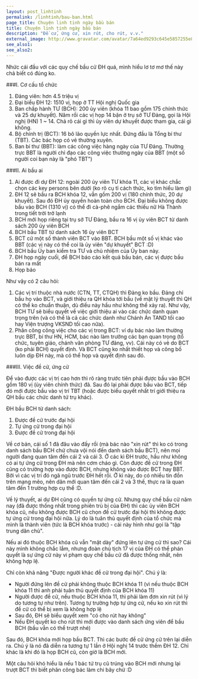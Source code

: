 ```yaml
---
layout: post_linhtinh
permalink: /linhtinh/bau-ban.html
page_title: Chuyện linh tinh ngày bầu bán
title: Chuyện linh tinh ngày bầu bán
description: "Đề cử, ứng cử, xin rút, cho rút, v.v."
external_image: http://www.gravatar.com/avatar/7a64ed9293c645e5857255e8f2320a8d?s=292
see_also1:
see_also2:
---
```


Nhức cái đầu với các quy chế bầu cử ĐH quá, mình hiểu lơ tơ mơ thế này chả biết có đúng ko.

###I. Cơ cấu tổ chức

1. Đảng viên: hơn 4.5 triệu vị
2. Đại biểu ĐH 12: 1510 vị, họp ở TT Hội nghị Quốc gia
2. Ban chấp hành TƯ (BCH): 200 ủy viên (khóa 11 bao gồm 175 chính thức và 25 dự khuyết). Năm rồi các vị họp 14 bận ở trụ sở TƯ Đảng, gọi là Hội nghị (HN) 1 ~ 14. Chả rõ cái gì thì ủy viên dự khuyết được tham gia, cái gì không.
3. Bộ chính trị (BCT): 16 bô lão quyền lực nhất. Đứng đầu là Tổng bí thư (TBT). Các bác họp có vẻ thường xuyên.
4. Ban bí thư (BBT): làm các công việc hàng ngày của TƯ Đảng. Thường trực BBT là người chỉ đạo các công việc thường ngày của BBT (một số người coi bạn này là "phó TBT")

###II. Ai bầu ai

1. Ai được đi dự ĐH 12: ngoài 200 ủy viên TƯ khóa 11, các vị khác chắc chọn các key persons bên dưới (ko rõ cụ tỉ cách thức, ko tìm hiểu làm gì)
2. ĐH 12 sẽ bầu ra BCH khóa 12, vẫn gồm 200 vị (180 chính thức, 20 dự khuyết). Sau đó ĐH ủy quyền hoàn toàn cho BCH. Đại biểu không được bầu vào BCH (1310 vị) có thể đi cà-phê ngắm các thiếu nữ Hà Thành trong tiết trời trở lạnh
3. BCH mới họp riêng tại trụ sở TƯ Đảng, bầu ra 16 vị ủy viên BCT từ danh sách 200 ủy viên BCH
4. BCH bầu TBT từ danh sách 16 ủy viên BCT
5. BCT cử một số thành viên BCT vào BBT. BCH bầu một số vị khác vào BBT (các vị này có thể coi là ủy viên "dự khuyết" BCT :D)
6. BCH bầu Ủy ban kiểm tra TƯ và chủ nhiệm của Ủy ban này.
7. ĐH họp ngày cuối, để BCH báo cáo kết quả bầu bán, các vị được bầu bán ra mắt
8. Họp báo

Như vậy có 2 câu hỏi:

1. Các vị trí thuộc nhà nước (CTN, TT, CTQH) thì Đảng ko bầu. Đảng chỉ bầu họ vào BCT, và giới thiệu ra QH khóa tới bầu (về mặt lý thuyết thì QH có thể ko chuẩn thuận, dù điều này hầu như không thể xảy ra). Như vậy, BCH TƯ sẽ biểu quyết về việc giới thiệu ai vào các chức danh quan trọng trên (và có thể là cả các chức danh như Chánh Án TAND tối cao hay Viện trượng VKSND tối cao nữa).
2. Phân công công việc cho các vị trong BCT: ví dụ bác nào làm thường trực BBT, bí thư HN, HCM, bác nào làm trưởng các bạn quan trọng (tổ chức, tuyên giáo, chánh văn phòng TƯ đảng, vv). Cái này có vẻ do BCT (ko phải BCH) quyết định. Và BCT cũng ko nhất thiết họp và công bố luôn dịp ĐH này, mà có thể họp và quyết định sau đó.

###III. Việc đề cử, ứng cử

Để vào được các vị trị cao hơn thì rõ ràng trước tiên phải được bầu vào BCH gồm 180 vị (ủy viên chính thức) đã. Sau đó lại phải được bầu vào BCT, tiếp đó mới được bầu vào vị trí TBT (hoặc được biểu quyết nhất trí giới thiệu ra QH bầu các chức danh tứ trụ khác).

ĐH bầu BCH từ danh sách:

1. Được đề cử trước đại hội
2. Tự ứng cử trong đại hội
3. Được đề cử trong đại hội

Về cơ bản, cái số 1 đã đâu vào đấy rồi (mà bác nào "xin rút" thì ko có trong danh sách bầu BCH chứ chưa vội nói đến danh sách bầu BCT), nên mọi người đang quan tâm đến cái 2 và cái 3. Ở các kì ĐH trước, hầu như không có ai tự ứng cử trong ĐH mà nên cơm cháo gì. Còn được đề cử trong ĐH cũng có trường hợp vào được BCH, nhưng không vào được BCT hay BBT. Bởi vì các vị trí đó ngã ngũ trước ĐH hết rồi. Ở kì này, do có nhiều tin đồn trên mạng mẽo, nên dân mới quan tâm đến cái 2 và 3 thế, thực ra là quan tâm đến 1 trường hợp cụ thể :D.

Về lý thuyết, ai dự ĐH cũng có quyền tự ứng cử. Nhưng quy chế bầu cử năm nay (đã được thống nhất trong phiên trù bị của ĐH) thì các ủy viên BCH khóa cũ, nếu không được BCH cũ chọn đề cử trước đại hội thì không được tự ứng cử trong đại hội nữa. Lý do là tuân thủ quyết định của tổ chức mà mình là thành viên (tức là BCH khóa trước) - cái này hình như gọi là "tập trung dân chủ".

Nếu ai đó thuộc BCH khóa cũ vẫn "mặt dày" đứng lên tự ứng cử thì sao? Cái này mình không chắc lắm, nhưng đoàn chủ tịch 17 vị của ĐH có thể phán quyết là sự ứng cử này vi phạm quy chế bầu cử đã được thống nhất, nên không hợp lệ.

Chỉ còn khả năng "Được người khác đề cử trong đại hội". Chú ý là:

- Người đứng lên đề cử phải không thuộc BCH khóa 11 (vì nếu thuộc BCH khóa 11 thì anh phải tuân thủ quyết định của BCH khóa 11)
- Người được đề cử, nếu thuộc BCH khóa 11, thì phải làm đơn xin rút (vì lý do tương tự như trên). Tương tự trường hợp tự ứng cử, nếu ko xin rút thì đề cử có thể bị xem là không hợp lệ
- Sau đó, ĐH sẽ biểu quyết xem "có cho rút hay không"
- Nếu ĐH quyết ko cho rút thì mới được vào danh sách ứng viên để bầu BCH (bầu vẫn có thể trượt nhé)

Sau đó, BCH khóa mới họp bầu BCT. Thì các bước đề cử ứng cử trên lại diễn ra. Chú ý là nó đã diễn ra tương tự 1 lần ở Hội nghị 14 trước thềm ĐH 12. Chỉ khác là khi đó là họp BCH cũ, còn giờ là BCH mới.

Một câu hỏi khó hiểu là nếu 1 bác tứ trụ cũ trúng vào BCH mới nhưng lại trượt BCT thì biết phân công bác làm chi bây chừ :D
